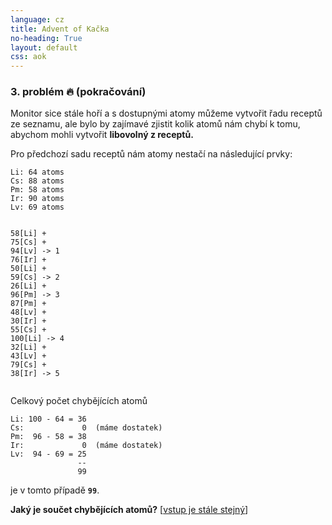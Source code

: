 ```yaml
---
language: cz
title: Advent of Kačka
no-heading: True
layout: default
css: aok
---
```


### 3. problém 🔥 (pokračování)

Monitor sice stále hoří a s dostupnými atomy můžeme vytvořit řadu receptů ze seznamu, ale bylo by zajímavé zjistit kolik atomů nám chybí k tomu, abychom mohli vytvořit **libovolný z receptů.**

Pro předchozí sadu receptů nám atomy nestačí na následující prvky:

<div class="language-plaintext highlighter-rouge"><div class="highlight"><pre class="highlight"><code>Li: 64 atoms
Cs: 88 atoms
Pm: 58 atoms
Ir: 90 atoms
Lv: 69 atoms

<span class="gray">58[Li]</span> <span class="gray">+</span> <span class="gray">75[Cs]</span> <span class="gray">+</span> <span class="red">94[Lv]</span><span class="gray"> -&gt; 1</span>
<span class="gray">76[Ir]</span> <span class="gray">+</span> <span class="gray">50[Li]</span> <span class="gray">+</span> <span class="gray">59[Cs]</span><span class="gray"> -&gt; 2</span>
<span class="gray">26[Li]</span> <span class="gray">+</span> <span class="red">96[Pm]</span><span class="gray"> -&gt; 3</span>
<span class="red">87[Pm]</span> <span class="gray">+</span> <span class="gray">48[Lv]</span> <span class="gray">+</span> <span class="gray">30[Ir]</span> <span class="gray">+</span> <span class="gray">55[Cs]</span> <span class="gray">+</span> <span class="red">100[Li]</span><span class="gray"> -&gt; 4</span>
<span class="gray">32[Li]</span> <span class="gray">+</span> <span class="gray">43[Lv]</span> <span class="gray">+</span> <span class="gray">79[Cs]</span> <span class="gray">+</span> <span class="gray">38[Ir]</span><span class="gray"> -&gt; 5</span>
</code></pre></div></div>

Celkový počet chybějících atomů

<div class="language-plaintext highlighter-rouge"><div class="highlight"><pre class="highlight"><code>Li: <span class="red">100</span> - 64 = 36
Cs:             0  <span class="gray">(máme dostatek)</span>
Pm:  <span class="red">96</span> - 58 = 38
Ir:             0  <span class="gray">(máme dostatek)</span>
Lv:  <span class="red">94</span> - 69 = 25
               --
               99
</code></pre></div></div>

je v tomto případě **`99`**.

**Jaký je součet chybějících atomů?** [[vstup je stále stejný](/aok/12345678.in)]
